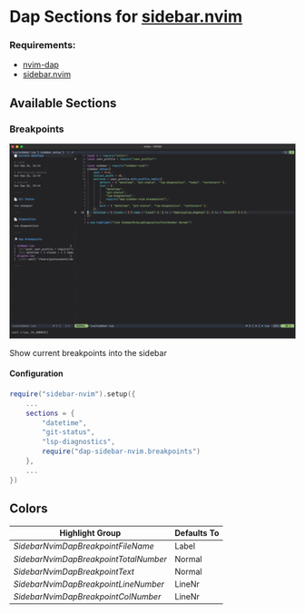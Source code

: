 # Dap Sections for [sidebar.nvim](https://github.com/GustavoKatel/sidebar.nvim)

### Requirements:

- [nvim-dap](https://github.com/mfussenegger/nvim-dap)
- [sidebar.nvim](https://github.com/GustavoKatel/sidebar.nvim)

## Available Sections

### Breakpoints

![screenshot](./docs/screenshot.png)

Show current breakpoints into the sidebar

#### Configuration

```lua
require("sidebar-nvim").setup({
    ...
    sections = {
        "datetime",
        "git-status",
        "lsp-diagnostics",
        require("dap-sidebar-nvim.breakpoints")
    },
    ...
})
```

## Colors

| Highlight Group | Defaults To |
| --------------- | ----------- |
| *SidebarNvimDapBreakpointFileName* | Label |
| *SidebarNvimDapBreakpointTotalNumber* | Normal |
| *SidebarNvimDapBreakpointText* | Normal |
| *SidebarNvimDapBreakpointLineNumber* | LineNr |
| *SidebarNvimDapBreakpointColNumber* | LineNr |

